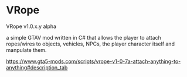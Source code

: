 # VRope

VRope v1.0.x.y alpha

a simple GTAV mod written in C# that allows the player to attach ropes/wires to objects, vehicles, NPCs, the player character itself and manpulate them.

https://www.gta5-mods.com/scripts/vrope-v1-0-7a-attach-anything-to-anything#description_tab
